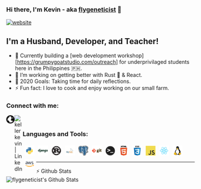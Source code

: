 ### Hi there, I'm Kevin - aka [flygeneticist][website] 👋

[![website](https://img.shields.io/website?label=grumpygoatstudio.com&style=for-the-badge&url=https%3A%2F%2Fgrumpygoatstudio.com)](https://grumpygoatstudio.com)


## I'm a Husband, Developer, and Teacher!

- 🔭 Currently building a [web development workshop][https://grumpygoatstudio.com/outreach] for underprivilaged students here in the Philippines 🇵🇭.
- 🌱 I’m working on getting better with Rust 🦀 & React.
- 💪 2020 Goals: Taking time for daily reflections.
- ⚡ Fun fact: I love to cook and enjoy working on our small farm.

### Connect with me:
[<img align="left" alt="grumpygoatstudio.com" width="22px" src="https://raw.githubusercontent.com/iconic/open-iconic/master/svg/globe.svg" />][website]
[<img align="left" alt="kellerkevin | LinkedIn" width="22px" src="https://cdn.jsdelivr.net/npm/simple-icons@v3/icons/linkedin.svg" />][linkedin]

<br />

### Languages and Tools:

<img align="left" alt="Python" width="26px" style="padding:5px;" src="https://raw.githubusercontent.com/github/explore/e94815998e4e0713912fed477a1f346ec04c3da2/topics/python/python.png" />
<img align="left" alt="Django" width="26px" style="padding:5px;" src="https://raw.githubusercontent.com/github/explore/80688e429a7d4ef2fca1e82350fe8e3517d3494d/topics/django/django.png" />
<img align="left" alt="Rust" width="26px" style="padding:5px;" src="https://raw.githubusercontent.com/github/explore/80688e429a7d4ef2fca1e82350fe8e3517d3494d/topics/rust/rust.png" />
<img align="left" alt="MySQL" width="26px" style="padding:5px;" src="https://raw.githubusercontent.com/github/explore/80688e429a7d4ef2fca1e82350fe8e3517d3494d/topics/mysql/mysql.png" />
<img align="left" alt="PostgreSQL" width="26px" style="padding:5px;" src="https://raw.githubusercontent.com/github/explore/80688e429a7d4ef2fca1e82350fe8e3517d3494d/topics/postgresql/postgresql.png" />
<img align="left" alt="Git" width="26px" style="padding:5px;" src="https://raw.githubusercontent.com/github/explore/80688e429a7d4ef2fca1e82350fe8e3517d3494d/topics/git/git.png" />
<img align="left" alt="Terminal" width="26px" style="padding:5px;" src="https://raw.githubusercontent.com/github/explore/80688e429a7d4ef2fca1e82350fe8e3517d3494d/topics/terminal/terminal.png" />
<img align="left" alt="HTML5" width="26px" style="padding:5px;" src="https://raw.githubusercontent.com/github/explore/80688e429a7d4ef2fca1e82350fe8e3517d3494d/topics/html/html.png" />
<img align="left" alt="CSS3" width="26px" style="padding:5px;" src="https://raw.githubusercontent.com/github/explore/80688e429a7d4ef2fca1e82350fe8e3517d3494d/topics/css/css.png" />
<img align="left" alt="JavaScript" width="26px" style="padding:5px;" src="https://raw.githubusercontent.com/github/explore/80688e429a7d4ef2fca1e82350fe8e3517d3494d/topics/javascript/javascript.png" />
<img align="left" alt="React" width="26px" style="padding:5px;" src="https://raw.githubusercontent.com/github/explore/80688e429a7d4ef2fca1e82350fe8e3517d3494d/topics/react/react.png" />
<img align="left" alt="Linux" width="26px" style="padding:5px;" src="https://raw.githubusercontent.com/github/explore/80688e429a7d4ef2fca1e82350fe8e3517d3494d/topics/linux/linux.png" />
<img align="left" alt="AWS" width="26px" style="padding:5px;" src="https://raw.githubusercontent.com/github/explore/80688e429a7d4ef2fca1e82350fe8e3517d3494d/topics/aws/aws.png" />

<br />
<br />

---

<span>
    <summary>⚡️ Github Stats</summary>
    <img align="left" alt="flygeneticist's Github Stats" src="https://github-readme-stats.codestackr.vercel.app/api?username=flygeneticist&show_icons=true&hide_border=true&count_private=true" />
</span>

[website]: https://grumpygoatstudio.com
[linkedin]: https://linkedin.com/in/kellerkevin
